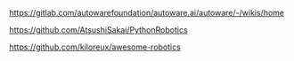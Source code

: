

https://gitlab.com/autowarefoundation/autoware.ai/autoware/-/wikis/home

https://github.com/AtsushiSakai/PythonRobotics

https://github.com/kiloreux/awesome-robotics